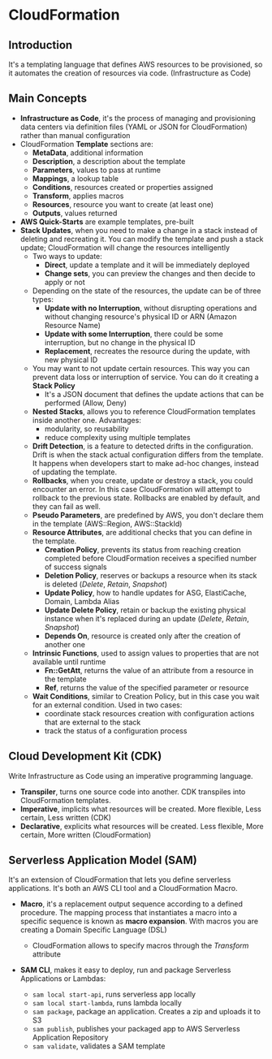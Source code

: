 # CloudFormation #

## Introduction ##

It's a templating language that defines AWS resources to be provisioned, so it automates the creation of resources via code. (Infrastructure as Code)

## Main Concepts ##

* **Infrastructure as Code**, it's the process of managing and provisioning data centers via definition files (YAML or JSON for CloudFormation) rather than manual configuration
* CloudFormation **Template** sections are:
  * **MetaData**, additional information
  * **Description**, a description about the template
  * **Parameters**, values to pass at runtime
  * **Mappings**, a lookup table
  * **Conditions**, resources created or properties assigned
  * **Transform**, applies macros
  * **Resources**, resource you want to create (at least one)
  * **Outputs**, values returned
* **AWS Quick-Starts** are example templates, pre-built
* **Stack Updates**, when you need to make a change in a stack instead of deleting and recreating it. You can modify the template and push a stack update; CloudFormation will change the resources intelligently
  * Two ways to update:
    * **Direct**, update a template and it will be immediately deployed
    * **Change sets**, you can preview the changes and then decide to apply or not
  * Depending on the state of the resources, the update can be of three types:
    * **Update with no Interruption**, without disrupting operations and without changing resource's physical ID or ARN (Amazon Resource Name)
    * **Update with some Interruption**, there could be some interruption, but no change in the physical ID
    * **Replacement**, recreates the resource during the update, with new physical ID
  * You may want to not update certain resources. This way you can prevent data loss or interruption of service. You can do it creating a **Stack Policy**
    * It's a JSON document that defines the update actions that can be performed (Allow, Deny)
  * **Nested Stacks**, allows you to reference CloudFormation templates inside another one. Advantages:
    * modularity, so reusability
    * reduce complexity using multiple templates
  * **Drift Detection**, is a feature to detected drifts in the configuration. Drift is when the stack actual configuration differs from the template. It happens when developers start to make ad-hoc changes, instead of updating the template.
  * **Rollbacks**, when you create, update or destroy a stack, you could encounter an error. In this case CloudFormation will attempt to rollback to the previous state. Rollbacks are enabled by default, and they can fail as well.
  * **Pseudo Parameters**, are predefined by AWS, you don't declare them in the template (AWS::Region, AWS::StackId)
  * **Resource Attributes**, are additional checks that you can define in the template.
    * **Creation Policy**, prevents its status from reaching creation completed before CloudFormation receives a specified number of success signals
    * **Deletion Policy**, reserves or backups a resource when its stack is deleted (*Delete*, *Retain*, *Snapshot*)
    * **Update Policy**, how to handle updates for ASG, ElastiCache, Domain, Lambda Alias
    * **Update Delete Policy**, retain or backup the existing physical instance when it's replaced during an update (*Delete*, *Retain*, *Snapshot*)
    * **Depends On**, resource is created only after the creation of another one
  * **Intrinsic Functions**, used to assign values to properties that are not available until runtime
    * **Fn::GetAtt**, returns the value of an attribute from a resource in the template
    * **Ref**, returns the value of the specified parameter or resource
  * **Wait Conditions**, similar to Creation Policy, but in this case you wait for an external condition. Used in two cases:
    * coordinate stack resources creation with configuration actions that are external to the stack
    * track the status of a configuration process

## Cloud Development Kit (CDK) ##

Write Infrastructure as Code using an imperative programming language.

* **Transpiler**, turns one source code into another. CDK transpiles into CloudFormation templates.
* **Imperative**, implicits what resources will be created. More flexible, Less certain, Less written (CDK)
* **Declarative**, explicits what resources will be created. Less flexible, More certain, More written (CloudFormation)

## Serverless Application Model (SAM) ##

It's an extension of CloudFormation that lets you define serverless applications. It's both an AWS CLI tool and a CloudFormation Macro.

* **Macro**, it's a replacement output sequence according to a defined procedure. The mapping process that instantiates a macro into a specific sequence is known as **macro expansion**. With macros you are creating a Domain Specific Language (DSL)
  * CloudFormation allows to specify macros through the *Transform* attribute

* **SAM CLI**, makes it easy to deploy, run and package Serverless Applications or Lambdas:
  * `sam local start-api`, runs serverless app locally
  * `sam local start-lambda`, runs lambda locally
  * `sam package`, package an application. Creates a zip and uploads it to S3
  * `sam publish`, publishes your packaged app to AWS Serverless Application Repository
  * `sam validate`, validates a SAM template
